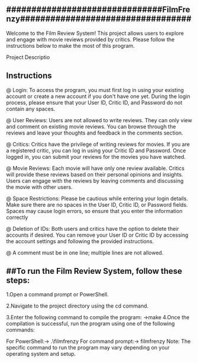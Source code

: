 ###############################FilmFrenzy##################################
--------------------------
Welcome to the Film Review System!
This project allows users to explore and engage with movie reviews provided by critics.
Please follow the instructions below to make the most of this program.

Project Descriptio

Instructions
-------------
@ Login: To access the program, you must first log in using your existing account or
create a new account if you don't have one yet.
During the login process, please ensure that your User ID, Critic ID, and Password do not contain any spaces.

@ User Reviews: Users are not allowed to write reviews.
They can only view and comment on existing movie reviews.
You can browse through the reviews and leave your thoughts and feedback in the comments section.

@ Critics: Critics have the privilege of writing reviews for movies.
If you are a registered critic, you can log in using your Critic ID and Password.
Once logged in, you can submit your reviews for the movies you have watched.

@ Movie Reviews: Each movie will have only one review available.
Critics will provide these reviews based on their personal opinions and insights.
Users can engage with the reviews by leaving comments and discussing the movie with other users.

@ Space Restrictions: Please be cautious while entering your login details.
Make sure there are no spaces in the User ID, Critic ID, or Password fields.
Spaces may cause login errors, so ensure that you enter the information correctly

@ Deletion of IDs: Both users and critics have the option to delete their accounts if desired.
You can remove your User ID or Critic ID by accessing the account settings and following the provided instructions.

@ A comment must be in one line; multiple lines are not allowed.


##To run the Film Review System, follow these steps:
----------------------------------------------------------------------------------------------
1.Open a command prompt or PowerShell.

2.Navigate to the project directory using the cd command.

3.Enter the following command to compile the program:
    ->make
4.Once the compilation is successful,
run the program using one of the following commands:

For PowerShell:-> .\filmfrenzy
For command prompt:-> filmfrenzy
Note: The specific command to run the program may vary depending on your operating system and setup.
